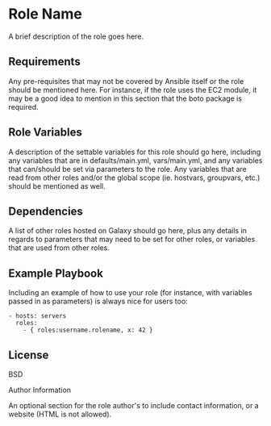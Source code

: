 Role Name
=========

A brief description of the role goes here.

Requirements
------------

Any pre-requisites that may not be covered by Ansible itself or the role should be mentioned here. For instance, if the role uses the EC2 module, it may be a good idea to mention in this section that the boto package is required.

Role Variables
---------------

A description of the settable variables for this role should go here, including any variables that are in defaults/main.yml, vars/main.yml, and any variables that can/should be set via parameters to the role. Any variables that are read from other roles and/or the global scope (ie. hostvars, groupvars, etc.) should be mentioned as well.

Dependencies
-------------

A list of other roles hosted on Galaxy should go here, plus any details in regards to parameters that may need to be set for other roles, or variables that are used from other roles.

Example Playbook
-----------------

Including an example of how to use your role (for instance, with variables passed in as parameters) is always nice for users too:

	- hosts: servers
	  roles:
	    - { roles:username.rolename, x: 42 }

License
--------

BSD

Author Information

An optional section for the role author's to include contact information, or a website (HTML is not allowed).

